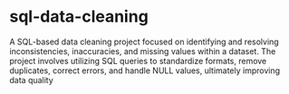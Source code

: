 # sql-data-cleaning
A SQL-based data cleaning project focused on identifying and resolving inconsistencies, inaccuracies, and missing values within a dataset. The project involves utilizing SQL queries to standardize formats, remove duplicates, correct errors, and handle NULL values, ultimately improving data quality
